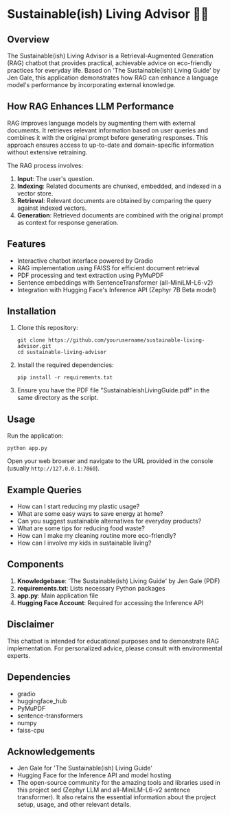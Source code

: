 # Sustainable(ish) Living Advisor 🌿🏡

## Overview

The Sustainable(ish) Living Advisor is a Retrieval-Augmented Generation (RAG) chatbot that provides practical, achievable advice on eco-friendly practices for everyday life. Based on 'The Sustainable(ish) Living Guide' by Jen Gale, this application demonstrates how RAG can enhance a language model's performance by incorporating external knowledge.

## How RAG Enhances LLM Performance

RAG improves language models by augmenting them with external documents. It retrieves relevant information based on user queries and combines it with the original prompt before generating responses. This approach ensures access to up-to-date and domain-specific information without extensive retraining.

The RAG process involves:

1. **Input**: The user's question.
2. **Indexing**: Related documents are chunked, embedded, and indexed in a vector store.
3. **Retrieval**: Relevant documents are obtained by comparing the query against indexed vectors.
4. **Generation**: Retrieved documents are combined with the original prompt as context for response generation.

## Features

- Interactive chatbot interface powered by Gradio
- RAG implementation using FAISS for efficient document retrieval
- PDF processing and text extraction using PyMuPDF
- Sentence embeddings with SentenceTransformer (all-MiniLM-L6-v2)
- Integration with Hugging Face's Inference API (Zephyr 7B Beta model)

## Installation

1. Clone this repository:
   ```
   git clone https://github.com/yourusername/sustainable-living-advisor.git
   cd sustainable-living-advisor
   ```

2. Install the required dependencies:
   ```
   pip install -r requirements.txt
   ```

3. Ensure you have the PDF file "SustainableishLivingGuide.pdf" in the same directory as the script.

## Usage

Run the application:

```
python app.py
```

Open your web browser and navigate to the URL provided in the console (usually `http://127.0.0.1:7860`).

## Example Queries

- How can I start reducing my plastic usage?
- What are some easy ways to save energy at home?
- Can you suggest sustainable alternatives for everyday products?
- What are some tips for reducing food waste?
- How can I make my cleaning routine more eco-friendly?
- How can I involve my kids in sustainable living?

## Components

1. **Knowledgebase**: 'The Sustainable(ish) Living Guide' by Jen Gale (PDF)
2. **requirements.txt**: Lists necessary Python packages
3. **app.py**: Main application file
4. **Hugging Face Account**: Required for accessing the Inference API

## Disclaimer

This chatbot is intended for educational purposes and to demonstrate RAG implementation. For personalized advice, please consult with environmental experts.

## Dependencies

- gradio
- huggingface_hub
- PyMuPDF
- sentence-transformers
- numpy
- faiss-cpu

## Acknowledgements

- Jen Gale for 'The Sustainable(ish) Living Guide'
- Hugging Face for the Inference API and model hosting
- The open-source community for the amazing tools and libraries used in this project
sed (Zephyr LLM and all-MiniLM-L6-v2 sentence transformer). It also retains the essential information about the project setup, usage, and other relevant details.
